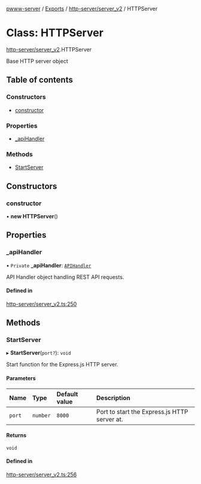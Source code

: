 [pwww-server](../devdocs.md) / [Exports](../devdocs.md) / [http-server/server_v2](../modules/http_server_server_v2.md) / HTTPServer

# Class: HTTPServer

[http-server/server_v2](../modules/http_server_server_v2.md).HTTPServer

Base HTTP server object

## Table of contents

### Constructors

- [constructor](http_server_server_v2.HTTPServer.md#constructor)

### Properties

- [\_apiHandler](http_server_server_v2.HTTPServer.md#_apihandler)

### Methods

- [StartServer](http_server_server_v2.HTTPServer.md#startserver)

## Constructors

### constructor

• **new HTTPServer**()

## Properties

### \_apiHandler

• `Private` **\_apiHandler**: [`APIHandler`](http_server_server_v2.APIHandler.md)

API Handler object handling REST API requests.

#### Defined in

[http-server/server_v2.ts:250](https://github.com/barjin/pw-web/blob/3b77b1a/pwww-server/src/http-server/server_v2.ts#L250)

## Methods

### StartServer

▸ **StartServer**(`port?`): `void`

Start function for the Express.js HTTP server.

#### Parameters

| Name | Type | Default value | Description |
| :------ | :------ | :------ | :------ |
| `port` | `number` | `8000` | Port to start the Express.js HTTP server at. |

#### Returns

`void`

#### Defined in

[http-server/server_v2.ts:256](https://github.com/barjin/pw-web/blob/3b77b1a/pwww-server/src/http-server/server_v2.ts#L256)

